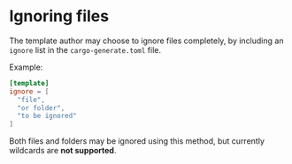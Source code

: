 # Ignoring files

The template author may choose to ignore files completely, by including an `ignore` list in the `cargo-generate.toml` file.

Example:

```toml
[template]
ignore = [ 
  "file",
  "or folder",
  "to be ignored" 
]
```

Both files and folders may be ignored using this method, but currently wildcards are **not supported**.
